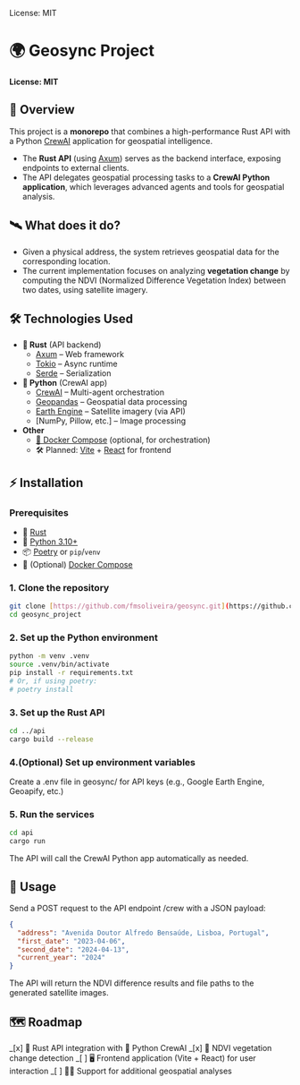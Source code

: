 License: MIT

# 🌍 Geosync Project

**License: MIT**

## 🚀 Overview

This project is a **monorepo** that combines a high-performance Rust API with a Python [CrewAI](https://crewai.com/) application for geospatial intelligence.

- The **Rust API** (using [Axum](https://github.com/tokio-rs/axum)) serves as the backend interface, exposing endpoints to external clients.
- The API delegates geospatial processing tasks to a **CrewAI Python application**, which leverages advanced agents and tools for geospatial analysis.

## 🛰️ What does it do?

- Given a physical address, the system retrieves geospatial data for the corresponding location.
- The current implementation focuses on analyzing **vegetation change** by computing the NDVI (Normalized Difference Vegetation Index) between two dates, using satellite imagery.

## 🛠️ Technologies Used

- **🦀 Rust** (API backend)
  - [Axum](https://github.com/tokio-rs/axum) – Web framework
  - [Tokio](https://tokio.rs/) – Async runtime
  - [Serde](https://serde.rs/) – Serialization
- **🐍 Python** (CrewAI app)
  - [CrewAI](https://crewai.com/) – Multi-agent orchestration
  - [Geopandas](https://geopandas.org/) – Geospatial data processing
  - [Earth Engine](https://earthengine.google.com/) – Satellite imagery (via API)
  - [NumPy, Pillow, etc.] – Image processing
- **Other**
  - [🐳 Docker Compose](https://docs.docker.com/compose/) (optional, for orchestration)
  - 🛠️ Planned: [Vite](https://vitejs.dev/) + [React](https://react.dev/) for frontend

## ⚡ Installation

### Prerequisites

- 🦀 [Rust](https://www.rust-lang.org/tools/install)
- 🐍 [Python 3.10+](https://www.python.org/downloads/)
- 📦 [Poetry](https://python-poetry.org/) or `pip`/`venv`
- 🐳 (Optional) [Docker Compose](https://docs.docker.com/compose/)

### 1. Clone the repository

```bash
git clone [https://github.com/fmsoliveira/geosync.git](https://github.com/fmsoliveira/geosync.git)
cd geosync_project
```

### 2. Set up the Python environment

```bash
python -m venv .venv
source .venv/bin/activate
pip install -r requirements.txt
# Or, if using poetry:
# poetry install
```

### 3. Set up the Rust API

```bash
cd ../api
cargo build --release
```

### 4.(Optional) Set up environment variables

Create a .env file in geosync/ for API keys (e.g., Google Earth Engine, Geoapify, etc.)

### 5. Run the services

```bash
cd api
cargo run
```

The API will call the CrewAI Python app automatically as needed.

## 📡 Usage

Send a POST request to the API endpoint /crew with a JSON payload:

```json
{
  "address": "Avenida Doutor Alfredo Bensaúde, Lisboa, Portugal",
  "first_date": "2023-04-06",
  "second_date": "2024-04-13",
  "current_year": "2024"
}
```

The API will return the NDVI difference results and file paths to the generated satellite images.

## 🗺️ Roadmap

_[x] 🦀 Rust API integration with 🐍 Python CrewAI
_[x] 🌱 NDVI vegetation change detection
_[ ] 🖥️ Frontend application (Vite + React) for user interaction
_[ ] 🧑‍💻 Support for additional geospatial analyses
